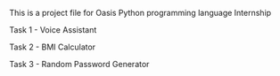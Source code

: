 This is a project file for Oasis Python programming language Internship

Task 1 - Voice Assistant

Task 2 - BMI Calculator

Task 3 - Random Password Generator
